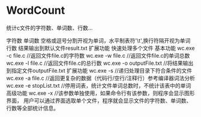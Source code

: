 # WordCount
统计c文件的字符数、单词数、行数...

字符数
单词数 空格或逗号分割开视为单词，水平制表符'\t',换行符隔开视为单词
行数
结果输出到默认文件result.txt
扩展功能
快速处理多个文件
基本功能
wc.exe -c file.c //返回文件file.c的字符数
wc.exe -w file.c //返回文件file.c的单词总数
wc.exe -l file.c //返回文件file.c的总行数
wc.exe -o outputFile.txt //将结果输出到指定文件outputFile.txt
扩展功能
wc.exe -s  //递归处理目录下符合条件的文件
wc.exe -a file.c //返回更复杂的数据（代码行/空行/注释行）参考编译器词法分析
wc.exe -e stopList.txt //停用词表，统计文件单词总数时，不统计该表中的单词
高级功能
wc.exe -x  //该参数单独使用，如果命令行有该参数，则程序会显示图形界面，
用户可以通过界面选取单个文件，程序就会显示文件的字符数、单词数、行数等全部统计信息。
